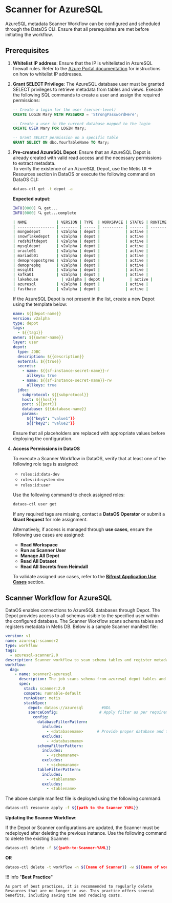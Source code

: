 # Scanner for AzureSQL


AzureSQL metadata Scanner Workflow can be configured and scheduled through the DataOS CLI. Ensure that all prerequisites are met before initiating the workflow.

## Prerequisites

1. **Whitelist IP address**: Ensure that the IP is whitelisted in AzureSQL firewall rules. Refer to the [Azure Portal documentation](https://learn.microsoft.com/en-us/azure/azure-sql/database/firewall-configure) for instructions on how to whitelist IP addresses.

2. **Grant SELECT Privilege**: The AzureSQL database user must be granted SELECT privileges to retrieve metadata from tables and views. Execute the following SQL commands to create a user and assign the required permissions:
  
    ```sql
    -- Create a login for the user (server-level)
    CREATE LOGIN Mary WITH PASSWORD = 'StrongPasswordHere';

    -- Create a user in the current database mapped to the login
    CREATE USER Mary FOR LOGIN Mary;

    -- Grant SELECT permission on a specific table
    GRANT SELECT ON dbo.YourTableName TO Mary;
    ```

3. **Pre-created AzureSQL Depot**: Ensure that an AzureSQL Depot is already created with valid read access and the necessary permissions to extract metadata.  
    To verify the existence of an AzureSQL Depot, use the Metis UI → Resources section in DataOS or execute the following command on DataOS CLI:

    ```bash
    dataos-ctl get -t depot -a
    ```

    **Expected output:**

    ```bash
    INFO[0000] 🔍 get...
    INFO[0000] 🔍 get...complete

    | NAME             | VERSION | TYPE  | WORKSPACE | STATUS | RUNTIME | OWNER      |
    | ---------------- | ------- | ----- | --------- | ------ | ------- | ---------- |
    | mongodepot       | v2alpha | depot |           | active |         | usertest   |
    | snowflakedepot   | v2alpha | depot |           | active |         | gojo       |
    | redshiftdepot    | v2alpha | depot |           | active |         | kira       |
    | mysqldepot       | v2alpha | depot |           | active |         | ryuk       |
    | oracle01         | v2alpha | depot |           | active |         | drdoom     |
    | mariadb01        | v2alpha | depot |           | active |         | tonystark  |
    | demopreppostgres | v2alpha | depot |           | active |         | slimshaddy |
    | demoprepbq       | v2alpha | depot |           | active |         | pengvin    |
    | mssql01          | v2alpha | depot |           | active |         | hulk       |
    | kafka01          | v2alpha | depot |           | active |         | peeter     |
    | lakehouse          | v2alpha | depot |           | active |         | blackpink  |
    | azuresql         | v2alpha | depot |           | active |         | arnold     |
    | fastbase         | v2alpha | depot |           | active |         | ddevil     |
    ```

    If the AzureSQL Depot is not present in the list, create a new Depot using the template below:

    ```yaml
    name: ${{depot-name}}
    version: v2alpha
    type: depot
    tags:
      - ${{tag1}}
    owner: ${{owner-name}}
    layer: user
    depot:
      type: JDBC                                      
      description: ${{description}}
      external: ${{true}}
      secrets:
        - name: ${{sf-instance-secret-name}}-r
          allkeys: true
        - name: ${{sf-instance-secret-name}}-rw
          allkeys: true
      jdbc:                                           
        subprotocol: ${{subprotocol}}
        host: ${{host}}
        port: ${{port}}
        database: ${{database-name}}
        params:
          ${{"key1": "value1"}}
          ${{"key2": "value2"}}
    ```

    Ensure that all placeholders are replaced with appropriate values before deploying the configuration.

4. **Access Permissions in DataOS**

    To execute a Scanner Workflow in DataOS, verify that at least one of the following role tags is assigned:

    - `roles:id:data-dev`
    - `roles:id:system-dev`
    - `roles:id:user`

    Use the following command to check assigned roles:

    ```bash
    dataos-ctl user get
    ```

    If any required tags are missing, contact a **DataOS Operator** or submit a **Grant Request** for role assignment.

    Alternatively, if access is managed through **use cases**, ensure the following use cases are assigned:

    - **Read Workspace**
    - **Run as Scanner User**
    - **Manage All Depot**
    - **Read All Dataset**
    - **Read All Secrets from Heimdall**

    To validate assigned use cases, refer to the [**Bifrost Application Use Cases**](/interfaces/bifrost/ "Bifrost is a Graphical User Interface (GUI) that empowers users to effortlessly create and manage access policies for applications, services, people, and datasets. Bifrost leverages the governance engine of DataOS, Heimdall, to ensure secure and compliant data access through ABAC policies, giving users fine-grained control over the data and resources.") section.

## Scanner Workflow for AzureSQL

DataOS enables connections to AzureSQL databases through Depot. The Depot provides access to all schemas visible to the specified user within the configured database. The Scanner Workflow scans schema tables and registers metadata in Metis DB. Below is a sample Scanner manifest file:

```yaml
version: v1
name: azuresql-scanner2
type: workflow
tags: 
  - azuresql-scanner2.0
description: Scanner workflow to scan schema tables and register metadata in Metis DB
workflow: 
  dag: 
    - name: scanner2-azuresql
      description: The job scans schema from azuresql depot tables and register metadata to metis2
      spec: 
        stack: scanner:2.0
        compute: runnable-default
        runAsUser: metis
        stackSpec: 
          depot: dataos://azuresql        #UDL
          sourceConfig:                  # Apply filter as per requirement
            config: 
              databaseFilterPattern: 
                includes: 
                  - <databasename>      # Provide proper database and table name
                excludes: 
                  - <databasename> 
              schemaFilterPattern: 
                includes: 
                  - <schemaname>
                excludes: 
                  - <schemaname>
              tableFilterPattern: 
                includes: 
                  - <tablename>
                excludes: 
                  - <tablename>
```

The above sample manifest file is deployed using the following command:

```bash
dataos-ctl resource apply -f ${{path to the Scanner YAML}}
```

**Updating the Scanner Workflow**:

If the Depot or Scanner configurations are updated, the Scanner must be redeployed after deleting the previous instance. Use the following command to delete the existing Scanner:


  ```bash 
  dataos-ctl delete -f ${{path-to-Scanner-YAML}}
  ```
**OR**
  ```bash
  dataos-ctl delete -t workflow -n ${{name of Scanner}} -w ${{name of workspace}}
  ```


!!! info "**Best Practice**"

    As part of best practices, it is recommended to regularly delete Resources that are no longer in use. This practice offers several benefits, including saving time and reducing costs.
